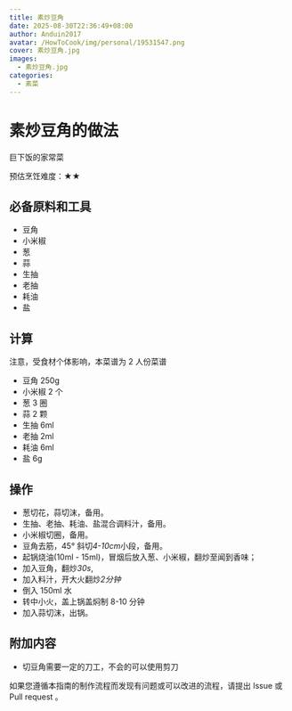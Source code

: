 ```yaml
---
title: 素炒豆角
date: 2025-08-30T22:36:49+08:00
author: Anduin2017
avatar: /HowToCook/img/personal/19531547.png
cover: 素炒豆角.jpg
images:
  - 素炒豆角.jpg
categories:
  - 素菜
---
```


# 素炒豆角的做法

巨下饭的家常菜

预估烹饪难度：★★

## 必备原料和工具

- 豆角
- 小米椒
- 葱
- 蒜
- 生抽
- 老抽
- 耗油
- 盐

## 计算

注意，受食材个体影响，本菜谱为 2 人份菜谱

- 豆角 250g
- 小米椒 2 个
- 葱 3 圈
- 蒜 2 颗
- 生抽 6ml
- 老抽 2ml
- 耗油 6ml
- 盐 6g

## 操作

- 葱切花，蒜切沫，备用。
- 生抽、老抽、耗油、盐混合调料汁，备用。
- 小米椒切圈，备用。
- 豆角去筋，45° 斜切*4-10cm*小段，备用。
- 起锅烧油(10ml - 15ml)，冒烟后放入葱、小米椒，翻炒至闻到香味；
- 加入豆角，翻炒*30s*,
- 加入料汁，开大火翻炒*2分钟*
- 倒入 150ml 水
- 转中小火，盖上锅盖焖制 8-10 分钟
- 加入蒜切沫，出锅。

## 附加内容

- 切豆角需要一定的刀工，不会的可以使用剪刀

如果您遵循本指南的制作流程而发现有问题或可以改进的流程，请提出 Issue 或 Pull request 。
